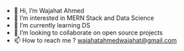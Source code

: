 - 👋 Hi, I’m Wajahat Ahmed
- 👀 I’m interested in MERN Stack and Data Science
- 🌱 I’m currently learning DS
- 💞️ I’m looking to collaborate on open source projects
- 📫 How to reach me ? wajahatahmedwajahat@gmail.com

<!---
Wajahat-Ahmed-NED/Wajahat-Ahmed-NED is a ✨ special ✨ repository because its `README.md` (this file) appears on your GitHub profile.
You can click the Preview link to take a look at your changes.
--->
